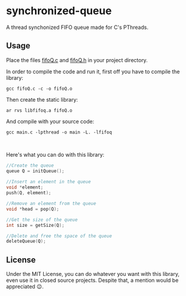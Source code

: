 # synchronized-queue

A thread synchonized FIFO queue made for C's PThreads.

## Usage 

Place the files [fifoQ.c](fifoQ.c) and [fifoQ.h](fifoQ.h) in your project directory.

In order to compile the code and run it, first off you have to compile the library:

```
gcc fifoQ.c -c -o fifoQ.o
```

Then create the static library: 

```
ar rvs libfifoq.a fifoQ.o
```

And compile with your source code:

```
gcc main.c -lpthread -o main -L. -lfifoq
```

<br>

Here's what you can do with this library: 
```c
//Create the queue
queue Q = initQueue();
	
//Insert an element in the queue
void *element;
push(Q, element);

//Remove an element from the queue
void *head = pop(Q);

//Get the size of the queue
int size = getSize(Q);

//Delete and free the space of the queue
deleteQueue(Q);
```

## License

Under the MIT License, you can do whatever you want with this library, even use it in closed source projects. Despite that, a mention would be appreciated :wink:.
